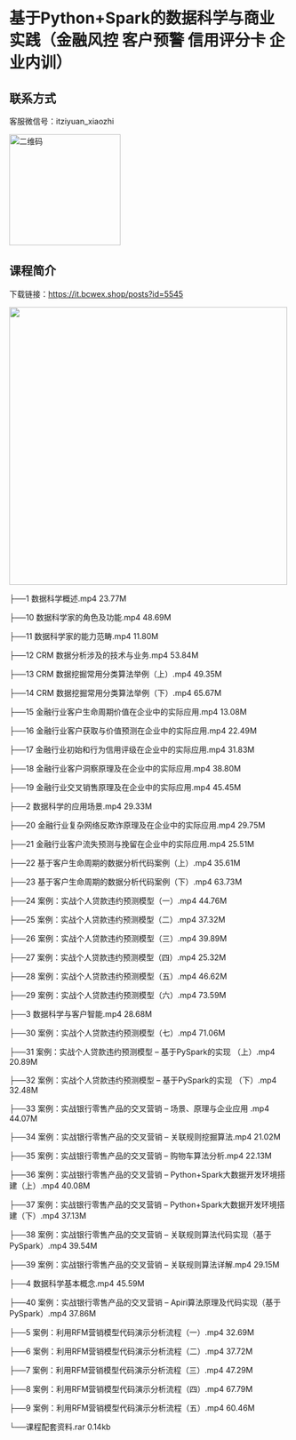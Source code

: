 # 基于Python+Spark的数据科学与商业实践（金融风控 客户预警 信用评分卡 企业内训）

## 联系方式

客服微信号：itziyuan_xiaozhi

<img src="https://ziyuanyun.oss-cn-guangzhou.aliyuncs.com/common/20240614073449/666b82192834a.jpg" width="200" height="200" alt="二维码">

## 课程简介

下载链接：https://it.bcwex.shop/posts?id=5545

<img src="https://ziyuanyun.oss-cn-guangzhou.aliyuncs.com/yun/20241201162923/674c1e63a0bb1.jpg" width="500" alt="">

  

 ├──1 数据科学概述.mp4 23.77M

 ├──10 数据科学家的角色及功能.mp4 48.69M

 ├──11 数据科学家的能力范畴.mp4 11.80M

 ├──12 CRM 数据分析涉及的技术与业务.mp4 53.84M

 ├──13 CRM 数据挖掘常用分类算法举例（上）.mp4 49.35M

 ├──14 CRM 数据挖掘常用分类算法举例（下）.mp4 65.67M

 ├──15 金融行业客户生命周期价值在企业中的实际应用.mp4 13.08M

 ├──16 金融行业客户获取与价值预测在企业中的实际应用.mp4 22.49M

 ├──17 金融行业初始和行为信用评级在企业中的实际应用.mp4 31.83M

 ├──18 金融行业客户洞察原理及在企业中的实际应用.mp4 38.80M

 ├──19 金融行业交叉销售原理及在企业中的实际应用.mp4 45.45M

 ├──2 数据科学的应用场景.mp4 29.33M

 ├──20 金融行业复杂网络反欺诈原理及在企业中的实际应用.mp4 29.75M

 ├──21 金融行业客户流失预测与挽留在企业中的实际应用.mp4 25.51M

 ├──22 基于客户生命周期的数据分析代码案例（上）.mp4 35.61M

 ├──23 基于客户生命周期的数据分析代码案例（下）.mp4 63.73M

 ├──24 案例：实战个人贷款违约预测模型（一）.mp4 44.76M

 ├──25 案例：实战个人贷款违约预测模型（二）.mp4 37.32M

 ├──26 案例：实战个人贷款违约预测模型（三）.mp4 39.89M

 ├──27 案例：实战个人贷款违约预测模型（四）.mp4 25.32M

 ├──28 案例：实战个人贷款违约预测模型（五）.mp4 46.62M

 ├──29 案例：实战个人贷款违约预测模型（六）.mp4 73.59M

 ├──3 数据科学与客户智能.mp4 28.68M

 ├──30 案例：实战个人贷款违约预测模型（七）.mp4 71.06M

 ├──31 案例：实战个人贷款违约预测模型 &#8211; 基于PySpark的实现 （上）.mp4 20.89M

 ├──32 案例：实战个人贷款违约预测模型 &#8211; 基于PySpark的实现 （下）.mp4 32.48M

 ├──33 案例：实战银行零售产品的交叉营销 &#8211; 场景、原理与企业应用 .mp4 44.07M

 ├──34 案例：实战银行零售产品的交叉营销 &#8211; 关联规则挖掘算法.mp4 21.02M

 ├──35 案例：实战银行零售产品的交叉营销 &#8211; 购物车算法分析.mp4 22.13M

 ├──36 案例：实战银行零售产品的交叉营销 &#8211; Python+Spark大数据开发环境搭建（上）.mp4 40.08M

 ├──37 案例：实战银行零售产品的交叉营销 &#8211; Python+Spark大数据开发环境搭建（下）.mp4 37.13M

 ├──38 案例：实战银行零售产品的交叉营销 &#8211; 关联规则算法代码实现（基于PySpark）.mp4 39.54M

 ├──39 案例：实战银行零售产品的交叉营销 &#8211; 关联规则算法详解.mp4 29.15M

 ├──4 数据科学基本概念.mp4 45.59M

 ├──40 案例：实战银行零售产品的交叉营销 &#8211; Apiri算法原理及代码实现（基于PySpark）.mp4 37.86M

 ├──5 案例：利用RFM营销模型代码演示分析流程（一）.mp4 32.69M

 ├──6 案例：利用RFM营销模型代码演示分析流程（二）.mp4 37.72M

 ├──7 案例：利用RFM营销模型代码演示分析流程（三）.mp4 47.29M

 ├──8 案例：利用RFM营销模型代码演示分析流程（四）.mp4 67.79M

 ├──9 案例：利用RFM营销模型代码演示分析流程（五）.mp4 60.46M

 └──课程配套资料.rar 0.14kb

  